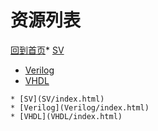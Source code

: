 
# 资源列表

[回到首页](https://charleechan.github.io/MyWiki)* [SV](SV/index.html)
* [Verilog](Verilog/index.html)
* [VHDL](VHDL/index.html)


```mind:height=300,title=内容概要,color
* [SV](SV/index.html)
* [Verilog](Verilog/index.html)
* [VHDL](VHDL/index.html)
```

